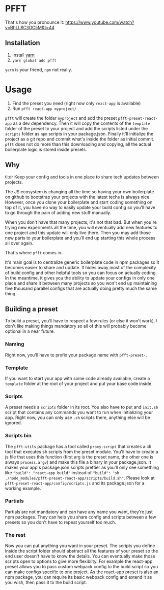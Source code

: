# PFFT

That's how you pronounce it: https://www.youtube.com/watch?v=BhLL8C3OC5M&t=44


## Installation

1. Install [yarn](https://yarnpkg.com/)
2. `yarn global add pfft`

`yarn` is your friend, `npm` not really.


# Usage

1. Find the preset you need (right now only `react-app` is available)
2. Run `pfft react-app myproject/`

`pfft` will create the folder `myproject` and add the preset `pfft-preset-react-app` as a dev dependency. Then it will copy the contents of the `template` folder of the preset to your project and add the scripts listed under the `scripts` folder as `npm` scripts in your package.json. Finally it'll initialize the project as a git repo and commit what's inside the folder as initial commit. `pfft` does not do more than this downloading and copying, all the actual boilerplate logic is stored inside presets.


## Why

tl;dr Keep your config and tools in one place to share tech updates between projects.

The JS ecosystem is changing all the time so having your own boilerplate on github to bootstrap your projects with the latest techs is always nice. However, once you clone your boilerplate and start coding something on top of it, you have no way to easily update your build config so you'll have to go through the pain of adding new stuff manually.

When you don't have that many projects, it's not that bad. But when you're trying new experiments all the time, you will eventually add new features to one project and this update will only live there. Then you may add those new parts to your boilerplate and you'll end up starting this whole process all over again.

That's where `pfft` comes in.

It's main goal is to centralize generic boilerplate code in npm packages so it becomes easier to share and update. It hides away most of the complexity of build config and other helpful tools so you can focus on actually coding. In the meantime, it gives you the ability to update your configs in only one place and share it between many projects so you won't end up maintaining five thousand parallel configs that are actually doing pretty much the same thing.


## Building a preset

To build a preset, you'll have to respect a few rules (or else it won't work). I don't like making things mandatory so all of this will probably become optional in a near future.

### Naming
Right now, you'll have to prefix your package name with `pfft-preset-`.

### Template
If you want to start your app with some code already available, create a `template` folder at the root of your project and put your base code inside.

### Scripts
A preset needs a `scripts` folder in its root. You also have to put and `init.sh` script that contains any commands you want to run when initializing your app. Right now, you can only use `.sh` scripts there, anything else will be ignored.

### Scripts bin
The `pfft-utils` package has a tool called `proxy-script` that creates a cli tool that executes sh scripts from the preset module. You'll have to create a js file that uses this function (first arg is the preset name, the other one is always `process.argv`) and make this file a binary in your package.json. It makes your app's package.json scripts prettier as you'll only see something like `"build": "react-app build"` instead of `"build": "sh ./node_modules/pfft-preset-react-app/scripts/build.sh"`. Please look at `pfft-preset-react-app/config/scripts.js` and its package.json for a working example.

### Partials
Partials are not mandatory and can have any name you want, they're just npm packages. They can help you share config and scripts between a few presets so you don't have to repeat yourself too much.

### The rest
Now you can put anything you want in your preset. The scripts you define inside the script folder should abstract all the features of your preset so the end user doesn't have to know the details. You can eventually make those scripts open to options to give more flexibilty. For example the react-app preset allows you to pass custom webpack config to the build script so you can make configs specific to one project. As the react-app preset is also an npm package, you can require its basic webpack config and extend it as you wish, then pass it to the build script.
